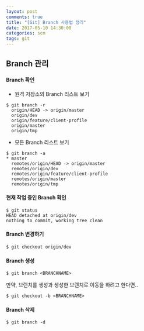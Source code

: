 ```yaml
---
layout: post
comments: true
title: "[Git] Branch 사용법 정리"
date: 2017-05-10 14:30:00
categories: scm
tags: git
---
```


## Branch 관리
#### Branch 확인
* 원격 저장소의 Branch 리스트 보기
```
$ git branch -r
  origin/HEAD -> origin/master
  origin/dev
  origin/feature/client-profile
  origin/master
  origin/tmp
```

* 모든 Branch 리스트 보기
```
$ git branch -a
* master
  remotes/origin/HEAD -> origin/master
  remotes/origin/dev
  remotes/origin/feature/client-profile
  remotes/origin/master
  remotes/origin/tmp
```

#### 현재 작업 중인 Branch 확인
```
$ git status
HEAD detached at origin/dev
nothing to commit, working tree clean
```

#### Branch 변경하기
```
$ git checkout origin/dev
```

#### Branch 생성
```
$ git branch <BRANCHNAME>
```

만약, 브랜치를 생성과 생성한 브랜치로 이동을 하려고 한다면..
```
$ git checkout -b <BRANCHNAME>
```

#### Branch 삭제
```
$ git branch -d
```
